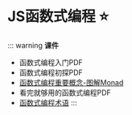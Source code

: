 # JS函数式编程 :star:

::: warning
**课件**
* 函数式编程入门PDF
* 函数式编程初探PDF
* [函数式编程重要概念-图解Monad](http://www.ruanyifeng.com/blog/2015/07/monad.html)
* 看完就够用的函数式编程PDF
* [函数式编程术语](https://github.com/shfshanyue/fp-jargon-zh)
:::